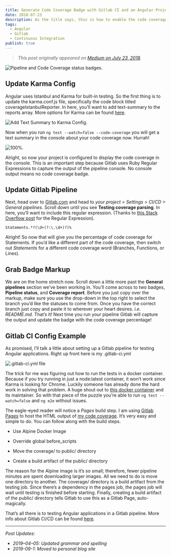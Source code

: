 ```yaml
---
title: Generate Code Coverage Badge with Gitlab CI and an Angular Project
date: 2018-07-23
description: As the title says, this is how to enable the code coverage badge with Angular on Gitlab CI. Also, I’ll show setting up a Gitlab pipeline for testing an Angular application at the end.
tags:
  - Angular
  - Gitlab
  - Continuous Integration
publish: true
---
```


>_This post originally appeared on [Medium on July 23, 2018](https://medium.com/@caleb.ukle/code-coverage-badge-with-angular-karma-istanbul-on-gitlab-ci-9611b69ad7e)._

![Pipeline and Code Coverage status badges.](https://media.calebukle.com/uploads/badges.png)

## Update Karma Config
Angular uses Istanbul and Karma for built-in testing. So the first thing is to update the karma.conf.js file, specifically the code block titled coverageIstanbulReporter. In here, you’ll want to add text-summary to the reports array. More options for Karma can be found [here](https://github.com/mattlewis92/karma-coverage-istanbul-reporter#list-of-reporters-and-options).

![Add Text Summary to Karma Config.](https://media.calebukle.com/uploads/karma-config.png)

Now when you run `ng test --watch=false --code-coverage` you will get a text summary in the console about your code coverage now. Hurrah!

![100%.](https://media.calebukle.com/uploads/coverage-output.png)

Alright, so now your project is configured to display the code coverage in the console. This is an important step because Gitlab uses Ruby Regular Expressions to capture the output of the pipeline console. No console output means no code coverage badge.

## Update Gitlab Pipeline

Next, head over to [Gitlab.com](https://gitlab.com) and head to *your project > Settings > CI/CD > General pipelines*. Scroll down until you see **Testing coverage parsing**.
In here, you’ll want to include this regular expression. (Thanks to [this Stack Overflow post](https://stackoverflow.com/questions/39658439/how-do-i-extract-test-coverage-from-the-istanbul-text-summary-reporter-with-a-re) for the Regular Expression).

```regex
Statements.*?(\d+(?:\.\d+)?)%
```

Alright! So now that will give you the percentage of code coverage for Statements. If you’d like a different part of the code coverage, then switch out *Statements* for a different code coverage word (Branches, Functions, or Lines).

## Grab Badge Markup

We are on the home stretch now. Scroll down a little more past the **General pipelines** section we’ve been working in. You’ll come across to two badges, **Pipeline status**, and **Coverage report**. Before you just copy over the markup, make sure you use the drop-down in the top right to select the branch you’d like the statuses to come from. Once you have the correct branch just copy and paste it to wherever your heart desires. *i.e. README.md.* That’s it! Next time you run your pipeline Gitlab will capture the output and update the badge with the code coverage percentage!

## Gitlab CI Config Example

As promised, I’ll talk a little about setting up a Gitlab pipeline for testing Angular applications. Right up front here is my .gitlab-ci.yml

![.gitlab-ci.yml file](https://media.calebukle.com/uploads/gitlab-config.png)

The trick for me was figuring out how to run the tests in a docker container. Because if you try running in just a node:latest container, it won’t work since Karma is looking for Chrome. Luckily someone has already done the hard work in solving that problem. A huge shout out to [this docker container](https://hub.docker.com/r/trion/ng-cli-karma/) and its maintainer. So with that piece of the puzzle you’re able to run `ng test --watch=false` and `ng e2e` without issues.

The eagle-eyed reader will notice a *Pages* build step. I am using [Gitlab Pages](https://about.gitlab.com/features/pages/) to host the HTML output of [my code coverage](https://caleb-ukle.gitlab.io/shop-the-fridge/). It’s very easy and simple to do. You can follow along with the build steps.

* Use Alpine Docker Image

* Override global before_scripts

* Move the coverage/ to public/ directory

* Create a build artifact of the public/ directory

The reason for the Alpine image is it’s so small; therefore, fewer pipeline minutes are spent downloading larger images. All we need to do is move one directory to another. The coverage/ directory is a build artifact from the testing job. Since there’s a dependency in the pages job, the pages job will wait until testing is finished before starting. Finally, creating a build artifact of the public/ directory tells Gitlab to use this as a Gitlab Page, auto-magically.

That’s all there is to testing Angular applications in a Gitlab pipeline. More info about Gitlab CI/CD can be found [here](https://about.gitlab.com/features/gitlab-ci-cd/).

---
_Post Updates:_
- *2019–04–05: Updated grammar and spelling*
- *2019-09-1: Moved to personal blog site*
